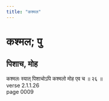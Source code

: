 ```yaml
---
title: "कश्मल"
---
```


# कश्मल; पु
## पिशाच, मोह
कश्मलः स्यात् पिशाचोऽपि कश्मलो मोह एव च ॥ २६ ॥<br />verse 2.1.1.26<br />page 0009

